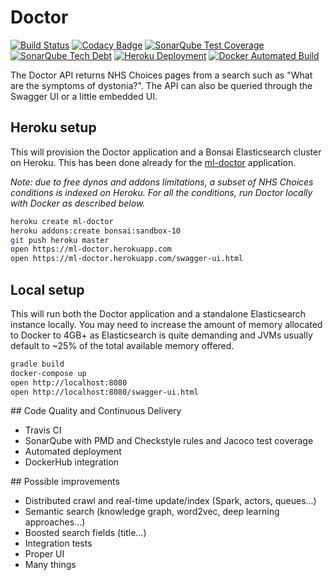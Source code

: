 # Doctor
[![Build Status](https://img.shields.io/travis/mlucchini/doctor.svg)](https://travis-ci.org/mlucchini/doctor)
[![Codacy Badge](https://api.codacy.com/project/badge/Grade/3122480955ef4f14867c235da900979e)](https://www.codacy.com/app/mlucchini/doctor/dashboard)
[![SonarQube Test Coverage](https://sonarqube.com/api/badges/measure?key=com.marclucchini%3Adoctor&metric=coverage)](https://sonarqube.com/dashboard?id=com.marclucchini:doctor)
[![SonarQube Tech Debt](https://sonarqube.com/api/badges/measure?key=com.marclucchini%3Adoctor&metric=sqale_debt_ratio)](https://sonarqube.com/component_measures?id=com.marclucchini%3Adoctor)
[![Heroku Deployment](https://heroku-badge.herokuapp.com/?app=ml-doctor&root=swagger-ui.html&svg=1)](https://ml-doctor.herokuapp.com)
[![Docker Automated Build](https://img.shields.io/docker/automated/marclucchini/doctor.svg)](https://hub.docker.com/r/marclucchini/doctor)

The Doctor API returns NHS Choices pages from a search such as "What are the symptoms of dystonia?".
The API can also be queried through the Swagger UI or a little embedded UI.

## Heroku setup

This will provision the Doctor application and a Bonsai Elasticsearch cluster on Heroku.
This has been done already for the [ml-doctor](https://ml-doctor.herokuapp.com/swagger-ui.html) application.

*Note: due to free dynos and addons limitations, a subset of NHS Choices conditions is indexed on Heroku.
For all the conditions, run Doctor locally with Docker as described below.*

```sh
heroku create ml-doctor
heroku addons:create bonsai:sandbox-10
git push heroku master
open https://ml-doctor.herokuapp.com
open https://ml-doctor.herokuapp.com/swagger-ui.html
```

## Local setup

This will run both the Doctor application and a standalone Elasticsearch instance locally.
You may need to increase the amount of memory allocated to Docker to 4GB+ as Elasticsearch 
is quite demanding and JVMs usually default to ~25% of the total available memory offered.

```sh
gradle build
docker-compose up
open http://localhost:8080
open http://localhost:8080/swagger-ui.html
```

## Code Quality and Continuous Delivery

- Travis CI
- SonarQube with PMD and Checkstyle rules and Jacoco test coverage
- Automated deployment
- DockerHub integration

## Possible improvements

- Distributed crawl and real-time update/index (Spark, actors, queues...)
- Semantic search (knowledge graph, word2vec, deep learning approaches...)
- Boosted search fields (title...)
- Integration tests
- Proper UI
- Many things
